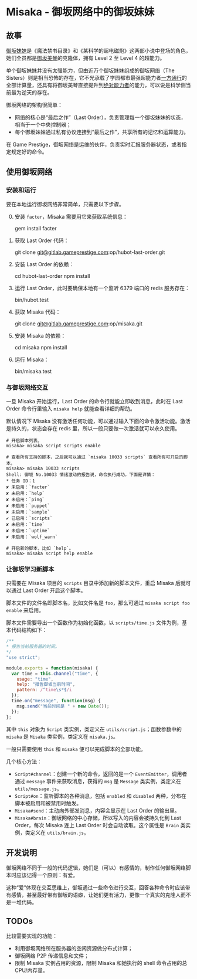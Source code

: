 # Misaka - 御坂网络中的御坂妹妹 #

## 故事 ##

[御坂妹妹](http://baike.baidu.com/view/2920862.htm)是《魔法禁书目录》和《某科学的超电磁炮》这两部小说中登场的角色，她们全员都是[御坂美琴](http://baike.baidu.com/view/1902239.htm)的克隆体，拥有 Level 2 至 Level 4 的超能力。

单个御坂妹妹并没有太强能力，但由近万个御坂妹妹组成的御坂网络（The Sisters）则是相当恐怖的存在，它不光承载了学园都市最强超能力者[一方通行](http://baike.baidu.com/view/2110758.htm)的全部计算量，还具有将御坂美琴直接提升到[绝对能力者](http://baike.baidu.com/view/5273493.htm)的能力，可以说是科学侧当前最为逆天的存在。

御坂网络的架构很简单：

* 网络的核心是“最后之作”（Last Order），负责管理每一个御坂妹妹的状态，相当于一个中央控制器；
* 每个御坂妹妹通过私有协议连接到“最后之作”，共享所有的记忆和运算能力。

在 Game Prestige，御坂网络是运维的伙伴，负责实时汇报服务器状态，或者指定规定好的命令。

## 使用御坂网络 ##

### 安装和运行 ###

要在本地运行御坂网络非常简单，只需要以下步骤。

0. 安装 `facter`，Misaka 需要用它来获取系统信息：

    gem install facter

1. 获取 Last Order 代码：

    git clone git@gitlab.gameprestige.com:op/hubot-last-order.git

2. 安装 Last Order 的依赖：

    cd hubot-last-order
    npm install

3. 运行 Last Order，此时要确保本地有一个监听 6379 端口的 redis 服务存在：

    bin/hubot.test

4. 获取 Misaka 代码：

    git clone git@gitlab.gameprestige.com:op/misaka.git

5. 安装 Misaka 的依赖：

    cd misaka
    npm install

6. 运行 Misaka：

    bin/misaka.test

### 与御坂网络交互 ###

一旦 Misaka 开始运行，Last Order 的命令行就能立即收到消息，此时在 Last Order 命令行里输入 `misaka help` 就能查看详细的帮助。

默认情况下 Misaka 没有激活任何功能，可以通过输入下面的命令激活功能。激活是持久的，状态会存在 redis 里，所以一般只要做一次激活就可以永久使用。

    # 开启脚本列表。
    misaka> misaka script scripts enable

    # 查看所有支持的脚本，之后就可以通过 `misaka 10033 scripts` 查看所有可开启的脚本。
    misaka> misaka 10033 scripts
    Shell: 御坂 No.10033 情绪激动的报告说，命令执行成功，下面是详情：
    * 任务 ID：1
    ✘ 未启用：`facter`
    ✘ 未启用：`help`
    ✘ 未启用：`ping`
    ✘ 未启用：`puppet`
    ✘ 未启用：`sample`
    ✔ 已启用：`scripts`
    ✘ 未启用：`time`
    ✘ 未启用：`uptime`
    ✘ 未启用：`wolf_warn`

    # 开启新的脚本，比如 `help`。
    misaka> misaka script help enable

### 让御坂学习新脚本 ###

只需要在 Misaka 项目的 `scripts` 目录中添加新的脚本文件，重启 Misaka 后就可以通过 Last Order 开启这个脚本。

脚本文件的文件名即脚本名，比如文件名是 `foo`，那么可通过 `misaka script foo enable` 来启用。

脚本文件需要导出一个函数作为初始化函数，以 `scripts/time.js` 文件为例，基本代码结构如下：

```javascript
/**
* 报告当前服务器的时间。
*/
"use strict";

module.exports = function(misaka) {
  var time = this.channel("time", {
    usage: "time",
    help: "报告御坂当前时间",
    pattern: /^time\s*$/i
  });
  time.on("message", function(msg) {
    msg.send("当前时间是 " + new Date());
  });
};

```

其中 `this` 对象为 `Script` 类实例，类定义在 `utils/script.js`；函数参数中的 `misaka` 是 `Misaka` 类实例，类定义在 `misaka.js`。

一般只需要使用 `this` 和 `misaka` 便可以完成脚本的全部功能。

几个核心方法：

* `Script#channel`：创建一个新的命令，返回的是一个 `EventEmitter`，调用者通过 `message` 事件来获取消息，获得的 `msg` 是 `Message` 类实例，类定义在 `utils/message.js`。
* `Script#on`：监听脚本的各种消息，包括 `enabled` 和 `disabled` 两种，分布在脚本被启用和被禁用时触发。
* `Misaka#send`：主动向外部发消息，内容会显示在 Last Order 的输出里。
* `Misaka#brain`：御坂网络的中心存储，所以写入的内容会被持久化到 Last Order，每次 Misaka 连上 Last Order 时会自动读取。这个属性是 `Brain` 类实例，类定义在 `utils/brain.js`。

## 开发说明 ##

御坂网络不同于一般的代码逻辑，她们是（可以）有感情的，制作任何御坂网络脚本时应该记得一个原则：有爱。

这种“爱”体现在交互思维上，御坂通过一些命令进行交互，回答各种命令时应该带有感情，甚至最好带有御坂的语癖，让她们更有活力，更像一个真实的克隆人而不是一堆代码。

## TODOs ##

比较需要实现的功能：

* 利用御坂网络所在服务器的空闲资源做分布式计算；
* 御坂网络 P2P 传递信息和文件；
* 限制 Misaka 实例占用的资源，限制 Misaka 和她执行的 shell 命令占用的总 CPU/内存量。
